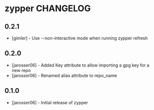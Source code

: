 zypper CHANGELOG
================

0.2.1
-----
- [gimler] - Use --non-interactive mode when running zypper refresh

0.2.0
-----
- [jarosser06] - Added Key attribute to allow importing a gpg key for a new repo
- [jarosser06] - Renamed alias attribute to repo_name

0.1.0
-----
- [jarosser06] - Initial release of zypper
